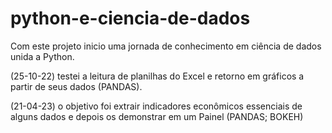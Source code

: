 # python-e-ciencia-de-dados
Com este projeto inicio uma jornada de conhecimento em ciência de dados unida a Python.

(25-10-22) testei a leitura de planilhas do Excel e retorno em gráficos a partir de seus dados (PANDAS).

(21-04-23) o objetivo foi extrair indicadores econômicos essenciais de alguns dados e depois os demonstrar em um Painel (PANDAS; BOKEH)
